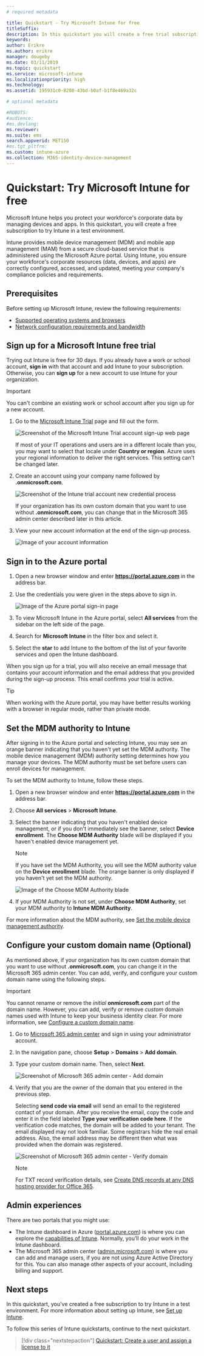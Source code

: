 ```yaml
---
# required metadata

title: Quickstart - Try Microsoft Intune for free
titleSuffix: 
description: In this quickstart you will create a free trial subscription, understand supported configurations and networking requirements, and optionally configure your domain name.
keywords:
author: Erikre
ms.author: erikre
manager: dougeby
ms.date: 03/11/2019
ms.topic: quickstart
ms.service: microsoft-intune
ms.localizationpriority: high
ms.technology:
ms.assetid: 195931c0-8208-43bd-b0af-b1f8e469a32c

# optional metadata

#ROBOTS:
#audience:
#ms.devlang:
ms.reviewer:
ms.suite: ems
search.appverid: MET150
#ms.tgt_pltfrm:
ms.custom: intune-azure
ms.collection: M365-identity-device-management
---
```


# Quickstart: Try Microsoft Intune for free 

Microsoft Intune helps you protect your workforce's corporate data by managing devices and apps. In this quickstart, you will create a free subscription to try Intune in a test environment.

Intune provides mobile device management (MDM) and mobile app management (MAM) from a secure cloud-based service that is administered using the Microsoft Azure portal. Using Intune, you ensure your workforce's corporate resources (data, devices, and apps) are correctly configured, accessed, and updated, meeting your company's compliance policies and requirements. 

## Prerequisites
Before setting up Microsoft Intune, review the following requirements:

   - [Supported operating systems and browsers](supported-devices-browsers.md) 
   - [Network configuration requirements and bandwidth](network-bandwidth-use.md)

## Sign up for a Microsoft Intune free trial

Trying out Intune is free for 30 days. If you already have a work or school account, **sign in** with that account and add Intune to your subscription. Otherwise, you can **sign up** for a new account to use Intune for your organization.

> [!IMPORTANT]
> You can't combine an existing work or school account after you sign up for a new account.

1. Go to the [Microsoft Intune Trial](https://go.microsoft.com/fwlink/?linkid=2019088) page and fill out the form.

    ![Screenshot of the Microsoft Intune Trial account sign-up web page](./media/account-sign-up-site-full-browser.png)

    If most of your IT operations and users are in a different locale than you, you may want to select that locale under **Country or region**. Azure uses your regional information to deliver the right services. This setting can't be changed later.

2. Create an account using your company name followed by **.onmicrosoft.com**. 

    ![Screenshot of the Intune trial account new credential process](./media/account-sign-up-site-user-id.png)

    If your organization has its own custom domain that you want to use without **.onmicrosoft.com**, you can change that in the Microsoft 365 admin center described later in this article.

3. View your new account information at the end of the sign-up process.

    ![Image of your account information](./media/intune-end-of-sign-up-process.png) 

## Sign in to the Azure portal

1. Open a new browser window and enter **https://portal.azure.com** in the address bar. 
2. Use the credentials you were given in the steps above to sign in.

    ![Image of the Azure portal sign-in page](./media/azure-portal-signin.png)

3. To view Microsoft Intune in the Azure portal, select **All services** from the sidebar on the left side of the page.
4. Search for **Microsoft Intune** in the filter box and select it.
5. Select the **star** to add Intune to the bottom of the list of your favorite services and open the Intune dashboard.

When you sign up for a trial, you will also receive an email message that contains your account information and the email address that you provided during the sign-up process. This email confirms your trial is active.

> [!TIP]
> When working with the Azure portal, you may have better results working with a browser in regular mode, rather than private mode.

## Set the MDM authority to Intune

After signing in to the Azure portal and selecting Intune, you may see an orange banner indicating that you haven't yet set the MDM authority. The mobile device management (MDM) authority setting determines how you manage your devices. The MDM authority must be set before users can enroll devices for management.

To set the MDM authority to Intune, follow these steps.

1. Open a new browser window and enter **https://portal.azure.com** in the address bar. 
2. Choose **All services** > **Microsoft Intune**.
3. Select the banner indicating that you haven't enabled device management, or if you don't immediately see the banner, select **Device enrollment**. The **Choose MDM Authority** blade will be displayed if you haven't enabled device management yet.

    > [!NOTE]
    > If you have set the MDM Authority, you will see the MDM authority value on the **Device enrollment** blade. The orange banner is only displayed if you haven't yet set the MDM authority. 

    ![Image of the Choose MDM Authority blade](./media/choose-mdm-authority.png) 

4. If your MDM Authority is not set, under **Choose MDM Authority**, set your MDM authority to **Intune MDM Authority**.

For more information about the MDM authority, see [Set the mobile device management authority](mdm-authority-set.md).

## Configure your custom domain name (Optional)

As mentioned above, if your organization has its own custom domain that you want to use without **.onmicrosoft.com**, you can change it in the Microsoft 365 admin center. You can add, verify, and configure your custom domain name using the following steps.  

> [!IMPORTANT]
> You cannot rename or remove the *initial* **onmicrosoft.com** part of the domain name. However, you can add, verify or remove *custom* domain names used with Intune to keep your business identity clear. For more information, see [Configure a custom domain name](custom-domain-name-configure.md).

1. Go to [Microsoft 365 admin center](https://admin.microsoft.com) and sign in using your administrator account.

2. In the navigation pane, choose **Setup** > **Domains** > **Add domain**.

3. Type your custom domain name. Then, select **Next**.

   ![Screenshot of Microsoft 365 admin center - Add domain](./media/domain-custom-add.png)

4. Verify that you are the owner of the domain that you entered in the previous step. 
    
    Selecting **send code via email** will send an email to the registered contact of your domain. After you receive the email, copy the code and enter it in the field labeled **Type your verification code here**. If the verification code matches, the domain will be added to your tenant. The email displayed may not look familiar. Some registrars hide the real email address. Also, the email address may be different then what was provided when the domain was registered.

   ![Screenshot of Microsoft 365 admin center - Verify domain](./media/domain-custom-verify.png)

   > [!NOTE]
   > For TXT record verification details, see [Create DNS records at any DNS hosting provider for Office 365](https://support.office.com/article/Create-DNS-records-at-any-DNS-hosting-provider-for-Office-365-7B7B075D-79F9-4E37-8A9E-FB60C1D95166).

## Admin experiences

There are two portals that you might use:
- The Intune dashboard in Azure ([portal.azure.com](https://portal.azure.com)) is where you can explore the [capabilities of Intune](what-is-intune.md). Normally, you’ll do your work in the Intune dashboard.
- The Microsoft 365 admin center ([admin.microsoft.com](https://admin.microsoft.com)) is where you can add and manage users, if you are not using Azure Active Directory for this. You can also manage other aspects of your account, including billing and support.

## Next steps

In this quickstart, you've created a free subscription to try Intune in a test environment. For more information about setting up Intune, see [Set up Intune](setup-steps.md).

To follow this series of Intune quickstarts, continue to the next quickstart.

> [!div class="nextstepaction"]
> [Quickstart: Create a user and assign a license to it](quickstart-create-user.md)
